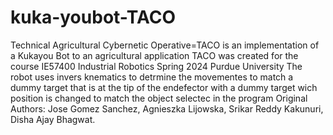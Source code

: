 # kuka-youbot-TACO
Technical Agricultural Cybernetic Operative=TACO is an implementation of a Kukayou Bot to an agricultural application
TACO was created for the course IE57400 Industrial Robotics Spring 2024 Purdue University
The robot uses invers knematics to detrmine the movementes to match a dummy target
that is at the tip of the endefector with a dummy target wich position is changed to match the 
object selectec in the program
Original Authors:
Jose Gomez Sanchez,
Agnieszka Lijowska,
Srikar Reddy Kakunuri,
Disha Ajay Bhagwat.
